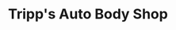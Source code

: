---
title: "Tripp's Auto Body Shop"
url: /grass-valley/tripps-auto-body-shop/
shop: Autowerkstatt
---